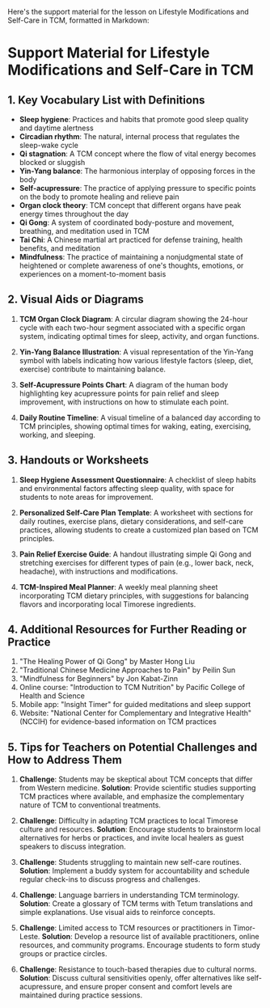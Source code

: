 Here's the support material for the lesson on Lifestyle Modifications and Self-Care in TCM, formatted in Markdown:

# Support Material for Lifestyle Modifications and Self-Care in TCM

## 1. Key Vocabulary List with Definitions

- **Sleep hygiene**: Practices and habits that promote good sleep quality and daytime alertness
- **Circadian rhythm**: The natural, internal process that regulates the sleep-wake cycle
- **Qi stagnation**: A TCM concept where the flow of vital energy becomes blocked or sluggish
- **Yin-Yang balance**: The harmonious interplay of opposing forces in the body
- **Self-acupressure**: The practice of applying pressure to specific points on the body to promote healing and relieve pain
- **Organ clock theory**: TCM concept that different organs have peak energy times throughout the day
- **Qi Gong**: A system of coordinated body-posture and movement, breathing, and meditation used in TCM
- **Tai Chi**: A Chinese martial art practiced for defense training, health benefits, and meditation
- **Mindfulness**: The practice of maintaining a nonjudgmental state of heightened or complete awareness of one's thoughts, emotions, or experiences on a moment-to-moment basis

## 2. Visual Aids or Diagrams

1. **TCM Organ Clock Diagram**: A circular diagram showing the 24-hour cycle with each two-hour segment associated with a specific organ system, indicating optimal times for sleep, activity, and organ functions.

2. **Yin-Yang Balance Illustration**: A visual representation of the Yin-Yang symbol with labels indicating how various lifestyle factors (sleep, diet, exercise) contribute to maintaining balance.

3. **Self-Acupressure Points Chart**: A diagram of the human body highlighting key acupressure points for pain relief and sleep improvement, with instructions on how to stimulate each point.

4. **Daily Routine Timeline**: A visual timeline of a balanced day according to TCM principles, showing optimal times for waking, eating, exercising, working, and sleeping.

## 3. Handouts or Worksheets

1. **Sleep Hygiene Assessment Questionnaire**: A checklist of sleep habits and environmental factors affecting sleep quality, with space for students to note areas for improvement.

2. **Personalized Self-Care Plan Template**: A worksheet with sections for daily routines, exercise plans, dietary considerations, and self-care practices, allowing students to create a customized plan based on TCM principles.

3. **Pain Relief Exercise Guide**: A handout illustrating simple Qi Gong and stretching exercises for different types of pain (e.g., lower back, neck, headache), with instructions and modifications.

4. **TCM-Inspired Meal Planner**: A weekly meal planning sheet incorporating TCM dietary principles, with suggestions for balancing flavors and incorporating local Timorese ingredients.

## 4. Additional Resources for Further Reading or Practice

1. "The Healing Power of Qi Gong" by Master Hong Liu
2. "Traditional Chinese Medicine Approaches to Pain" by Peilin Sun
3. "Mindfulness for Beginners" by Jon Kabat-Zinn
4. Online course: "Introduction to TCM Nutrition" by Pacific College of Health and Science
5. Mobile app: "Insight Timer" for guided meditations and sleep support
6. Website: "National Center for Complementary and Integrative Health" (NCCIH) for evidence-based information on TCM practices

## 5. Tips for Teachers on Potential Challenges and How to Address Them

1. **Challenge**: Students may be skeptical about TCM concepts that differ from Western medicine.
   **Solution**: Provide scientific studies supporting TCM practices where available, and emphasize the complementary nature of TCM to conventional treatments.

2. **Challenge**: Difficulty in adapting TCM practices to local Timorese culture and resources.
   **Solution**: Encourage students to brainstorm local alternatives for herbs or practices, and invite local healers as guest speakers to discuss integration.

3. **Challenge**: Students struggling to maintain new self-care routines.
   **Solution**: Implement a buddy system for accountability and schedule regular check-ins to discuss progress and challenges.

4. **Challenge**: Language barriers in understanding TCM terminology.
   **Solution**: Create a glossary of TCM terms with Tetum translations and simple explanations. Use visual aids to reinforce concepts.

5. **Challenge**: Limited access to TCM resources or practitioners in Timor-Leste.
   **Solution**: Develop a resource list of available practitioners, online resources, and community programs. Encourage students to form study groups or practice circles.

6. **Challenge**: Resistance to touch-based therapies due to cultural norms.
   **Solution**: Discuss cultural sensitivities openly, offer alternatives like self-acupressure, and ensure proper consent and comfort levels are maintained during practice sessions.